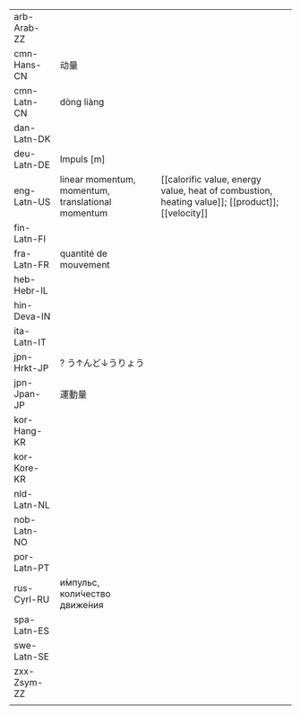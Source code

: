 | | | |
|-|-|-|
| arb-Arab-ZZ |  |  |
| cmn-Hans-CN | 动量 |  |
| cmn-Latn-CN | dòng liàng |  |
| dan-Latn-DK |  |  |
| deu-Latn-DE | Impuls [m] |  |
| eng-Latn-US | linear momentum, momentum, translational momentum | [[calorific value, energy value, heat of combustion, heating value]]; [[product]]; [[velocity]] |
| fin-Latn-FI |  |  |
| fra-Latn-FR | quantité de mouvement |  |
| heb-Hebr-IL |  |  |
| hin-Deva-IN |  |  |
| ita-Latn-IT |  |  |
| jpn-Hrkt-JP | ? う↑んど↓うりょう |  |
| jpn-Jpan-JP | 運動量 |  |
| kor-Hang-KR |  |  |
| kor-Kore-KR |  |  |
| nld-Latn-NL |  |  |
| nob-Latn-NO |  |  |
| por-Latn-PT |  |  |
| rus-Cyrl-RU | и́мпульс, коли́чество движе́ния |  |
| spa-Latn-ES |  |  |
| swe-Latn-SE |  |  |
| zxx-Zsym-ZZ |  |  |
|  |  |  |
